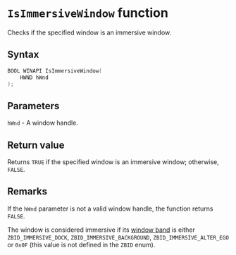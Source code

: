 # `IsImmersiveWindow` function

Checks if the specified window is an immersive window.

## Syntax

```cpp
BOOL WINAPI IsImmersiveWindow(
    HWND hWnd
);
```

## Parameters

`hWnd` - A window handle.

## Return value

Returns `TRUE` if the specified window is an immersive window; otherwise, `FALSE`.

## Remarks

If the `hWnd` parameter is not a valid window handle, the function returns `FALSE`.

The window is considered immersive if its [window band](./ZBID.md) is either `ZBID_IMMERSIVE_DOCK`, `ZBID_IMMERSIVE_BACKGROUND`, `ZBID_IMMERSIVE_ALTER_EGO` or `0x0F` (this value is not defined in the `ZBID` enum).

